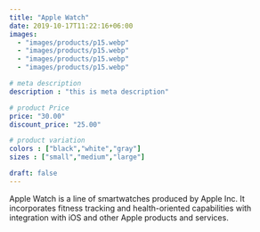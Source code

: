 ```yaml
---
title: "Apple Watch"
date: 2019-10-17T11:22:16+06:00
images: 
  - "images/products/p15.webp"
  - "images/products/p15.webp"
  - "images/products/p15.webp"
  - "images/products/p15.webp"

# meta description
description : "this is meta description"

# product Price
price: "30.00"
discount_price: "25.00"

# product variation
colors : ["black","white","gray"]
sizes : ["small","medium","large"]

draft: false
---
```


Apple Watch is a line of smartwatches produced by Apple Inc. It incorporates fitness tracking and health-oriented capabilities with integration with iOS and other Apple products and services.
